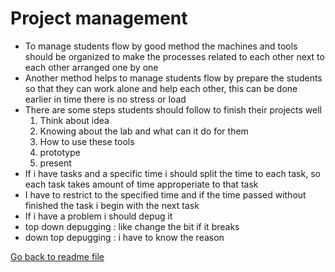 # Project management

- To manage students flow by good method the machines and tools should be organized to make the processes related to each other next to each other arranged one by one
- Another method helps to manage students flow by prepare the students so that they can work alone and help each other, this can be done earlier in time there is no stress or load
- There are some steps students should follow to finish their projects well
  1. Think about idea
  2. Knowing about the lab and what can it do for them
  3. How to use these tools
  4. prototype
  5. present
- If i have tasks and a specific time i should split the time to each task, so each task takes amount of time approperiate to that task
- I have to restrict to the specified time and if the time passed without finished the task i begin with the next task
- If i have a problem i should depug it
- top down depugging : like change the bit if it breaks
- down top depugging : i have to know the reason

[Go back to readme file](/readme.md)